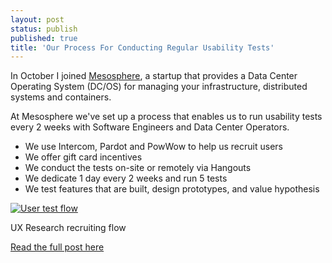 ```yaml
---
layout: post
status: publish
published: true
title: 'Our Process For Conducting Regular Usability Tests'
---
```


In October I joined [Mesosphere](https://mesosphere.com/), a startup that provides a Data Center Operating System (DC/OS) for managing your infrastructure, distributed systems and containers.

At Mesosphere we've set up a process that enables us to run usability tests every 2 weeks with Software Engineers and Data Center Operators.

* We use Intercom, Pardot and PowWow to help us recruit users
* We offer gift card incentives
* We conduct the tests on-site or remotely via Hangouts
* We dedicate 1 day every 2 weeks and run 5 tests
* We test features that are built, design prototypes, and value hypothesis

<div class="media">
  <a href="https://mesosphere.com/blog/2016/06/30/design-usability-tests/"><img src="{{site.baseurl}}/img/testflow.png" alt="User test flow"></a>
  <p class="media-caption">UX Research recruiting flow</p>
</div>

<a href="https://mesosphere.com/blog/2016/06/30/design-usability-tests/" class="button">Read the full post here</a>

